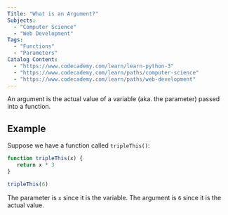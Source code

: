 ```yaml
---
Title: "What is an Argument?"
Subjects:
  - "Computer Science"
  - "Web Development"
Tags: 
  - "Functions"
  - "Parameters"
Catalog Content:
  - "https://www.codecademy.com/learn/learn-python-3"
  - "https://www.codecademy.com/learn/paths/computer-science"
  - "https://www.codecademy.com/learn/paths/web-development"
---
```


An argument is the actual value of a variable (aka. the parameter) passed into a function.

## Example

Suppose we have a function called `tripleThis()`:

```js
function tripleThis(x) {
   return x * 3 
}

tripleThis(6)
```

The parameter is `x` since it is the variable. The argument is `6` since it is the actual value.

